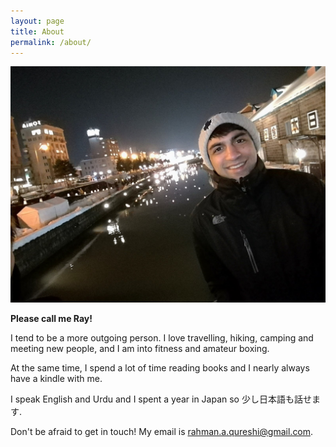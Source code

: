 ```yaml
---
layout: page
title: About
permalink: /about/
---
```


<img id="about-pic" src="/assets/about_picture.jpg">

**Please call me Ray!**

I tend to be a more outgoing person. I love travelling, hiking, camping and meeting new people, and I am into fitness and amateur boxing.

At the same time, I spend a lot of time reading books and I nearly always have a kindle with me.

I speak English and Urdu and I spent a year in Japan so 少し日本語も話せます.

Don't be afraid to get in touch! My email is <a href="mailto:rahman.a.qureshi@gmail.com">rahman.a.qureshi@gmail.com</a>.
